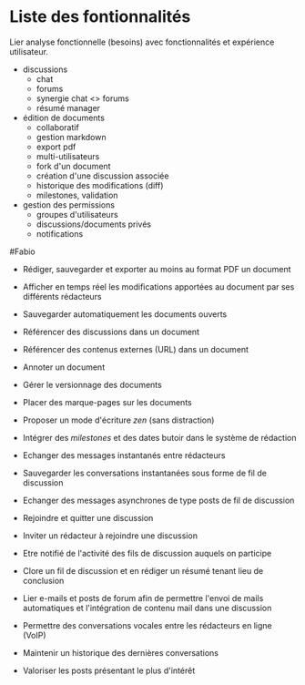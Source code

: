 # Liste des fontionnalités

Lier analyse fonctionnelle (besoins) avec fonctionnalités et expérience utilisateur.

 * discussions
	 * chat
	 * forums
	 * synergie chat <> forums
	 * résumé manager
 * édition de documents
	 * collaboratif
	 * gestion markdown
	 * export pdf
	 * multi-utilisateurs
	 * fork d'un document
	 * création d'une discussion associée
	 * historique des modifications (diff)
	 * milestones, validation
 * gestion des permissions
	 * groupes d'utilisateurs
	 * discussions/documents privés
	 * notifications


#Fabio

* Rédiger, sauvegarder et exporter au moins au format PDF un document
* Afficher en temps réel les modifications apportées au document par ses différents rédacteurs
* Sauvegarder automatiquement les documents ouverts
* Référencer des discussions dans un document
* Référencer des contenus externes (URL) dans un document
* Annoter un document
* Gérer le versionnage des documents
* Placer des marque-pages sur les documents
* Proposer un mode d'écriture *zen* (sans distraction)
* Intégrer des *milestones* et des dates butoir dans le système de rédaction

* Echanger des messages instantanés entre rédacteurs
* Sauvegarder les conversations instantanées sous forme de fil de discussion
* Echanger des messages asynchrones de type posts de fil de discussion
* Rejoindre et quitter une discussion
* Inviter un rédacteur à rejoindre une discussion
* Etre notifié de l'activité des fils de discussion auquels on participe
* Clore un fil de discussion et en rédiger un résumé tenant lieu de conclusion
* Lier e-mails et posts de forum afin de permettre l'envoi de mails automatiques et l'intégration de contenu mail dans une discussion
* Permettre des conversations vocales entre les rédacteurs en ligne (VoIP)
* Maintenir un historique des dernières conversations
* Valoriser les posts présentant le plus d'intérêt
